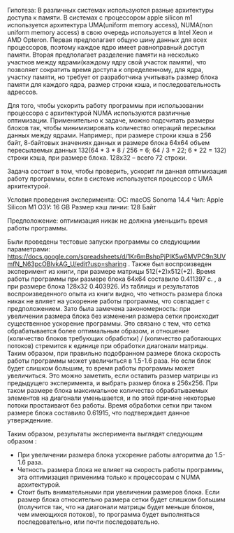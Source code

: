 Гипотеза:
В различных системах используются разные архитектуры доступа к памяти. В системах с процессором apple silicon m1
используется архитектура UMA(uniform memory access), NUMA(non uniform memory access) в свою очередь используется в Intel
Xeon и AMD Opteron. Первая предполагает общую шину данных для всех процессоров, поэтому каждое ядро имеет равноправный
доступ памяти. Вторая предполагает разделение памяти на несколько участков между ядрами(каждому ядру свой
участок памяти), что позволяет сократить время доступа к определенному, для ядра, участку памяти, но требует от
разработчика учитывать размер блока памяти для каждого ядра, размер строки кэша, и последовательность адрессов.

Для того, чтобы ускорить работу программы при использовании процессора с архитектурой NUMA
используются различные оптимизации. Применительно к задаче, можно подсчитать размеры блоков так, чтобы
минимизировать количество операций пересылки данных между ядрами. Например:, при размере строки кэша в 256 байт,
8-байтовых значениях данных и
размере блока 64х64 объем пересылаемых данных 132(64 * 3 * 8 / 256 = 6; 64 / 3 = 22; 6 * 22 = 132) строки кэша, при
размере блока. 128х32 – всего 72 строки.

Задача состоит в том, чтобы проверить, ускорит ли данная оптимизация работу программы, если в системе используется
процессор с UMA архитектурой.

Условия проведения эксперимента:
ОС: macOS Sonoma 14.4
Чип: Apple Silicon M1
ОЗУ: 16 GB
Размер кэш линии: 128 Байт

Предположение: оптимизация никак не должна уменьшить время работы программы.

Были проведены тестовые запуски программы со следующими параметрами:
https://docs.google.com/spreadsheets/d/1Kr6mBshpPjPIK5w6MVPC9n3UVmfN_N63pcOBlvkAG_U/edit?usp=sharing .
Также был воспроизведен эксперимент из книги, при размере матрицы 512(+2)x512(+2). Время работы программы при размере
блока
64x64 cоставило 0.411397 с. , а при размере блока 128x32 0.403926. Из таблицы и результатов воспроизведенного опыта из
книги видно, что четность размера блока никак не влияет на ускорение работы программы, что совпадает с
предположением. Зато была замечена закономерность: при увеличении размера блока без изменения размера
сетки происходит существенное ускорение программы. Это связано с тем, что сетка обрабатывается более оптимальным
образом, и отношение (количество блоков требующих обработки) /  (количество работающих потоков) стремится к единице при
обработки диагонали матрицы. Таким образом, при правильно подобранном размере блока скорость работы программы может
увеличиться в 1.5-1.6 раза. Но если блок будет слишком большим, то время работы программы может увеличиться. Это можно
заметить, если оставить размер матрицы из предыдущего эксперимента, и выбрать размер блока в 256x256. При таком размере
блока максимальное количество обрабатываемых элементов на диагонали уменьшается, и по этой причине некоторые потоки простаивают без
работы. Время обработки сетки при таком размере блока составило 0.61915, что подтверждает данное утверждениие.

Таким образом, результаты эксперимента выглядят следующим образом :

- При увеличении размера блока ускорение работы алгоритма до 1.5-1.6 раза.
- Четность размера блока не влияет на скорость работы программы, эта оптимизация применима только к процессорам с NUMA
  архитектурой.
- Стоит быть внимательными при увеличении размеров блока. Если размер блока относительно размера сетки будет слишком
  большим (получится так, что на диагонали матрицы будет меньше блоков, чем имеющихся потоков), то программа будет
  выполняться последовательно, или почти последовательно.

